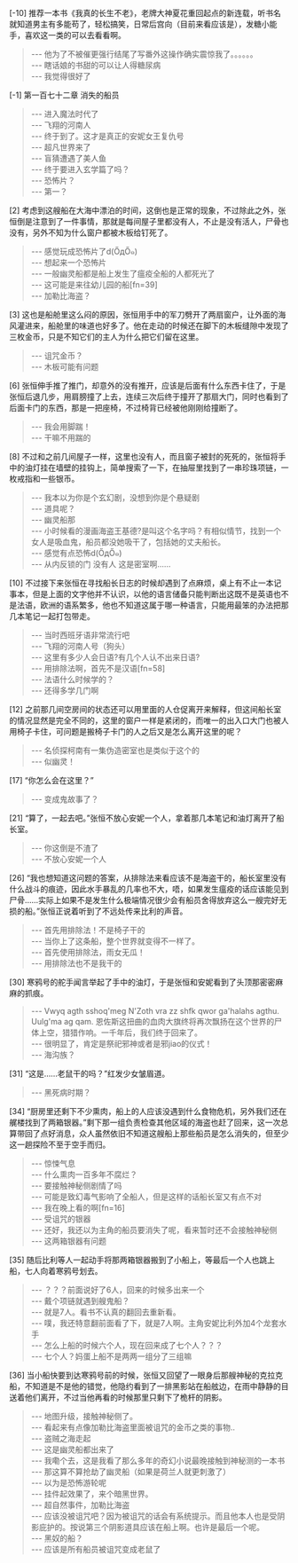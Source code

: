 
[-10] 推荐一本书《我真的长生不老》，老牌大神夏花重回起点的新连载，听书名就知道男主有多能苟了，轻松搞笑，日常后宫向（目前来看应该是），发糖小能手，喜欢这一类的可以去看看啊。
>--- 他为了不被催更强行结尾了写番外这操作确实震惊我了。。。。。。<br>
>--- 瞎话娘的书甜的可以让人得糖尿病<br>
>--- 我觉得很好了<br>

[-1] 第一百七十二章 消失的船员
>--- 进入魔法时代了<br>
>--- 飞翔的河南人<br>
>--- 终于到了。这才是真正的安妮女王复仇号<br>
>--- 超凡世界来了<br>
>--- 盲猜遭遇了美人鱼<br>
>--- 终于要进入玄学篇了吗？<br>
>--- 恐怖片？<br>
>--- 第一？<br>

[2] 考虑到这艘船在大海中漂泊的时间，这倒也是正常的现象，不过除此之外，张恒倒是注意到了一件事情，那就是每间屋子里都没有人，不止是没有活人，尸骨也没有，另外不知为什么窗户都被木板给钉死了。
>--- 感觉玩成恐怖片了d(ŐдŐ๑)<br>
>--- 想起来一个恐怖片<br>
>--- 一般幽灵船都是船上发生了瘟疫全船的人都死光了<br>
>--- 这可能是来往幼儿园的船[fn=39]<br>
>--- 加勒比海盗？<br>

[3] 这也是船舱里这么闷的原因，张恒用手中的军刀劈开了两扇窗户，让外面的海风灌进来，船舱里的味道也好多了。他在走动的时候还在脚下的木板缝隙中发现了三枚金币，只是不知它们的主人为什么把它们留在这里。
>--- 诅咒金币？<br>
>--- 木板可能有问题<br>

[6] 张恒伸手推了推门，却意外的没有推开，应该是后面有什么东西卡住了，于是张恒后退几步，用肩膀撞了上去，连续三次后终于撞开了那扇大门，同时也看到了后面卡门的东西，那是一把座椅，不过椅背已经被他刚刚给撞断了。
>--- 我会用脚踹！<br>
>--- 干嘛不用踹的<br>

[8] 不过和之前几间屋子一样，这里也没有人，而且窗子被封的死死的，张恒将手中的油灯挂在墙壁的挂钩上，简单搜索了一下，在抽屉里找到了一串珍珠项链，一枚戒指和一些银币。
>--- 我本以为你是个玄幻剧，没想到你是个悬疑剧<br>
>--- 道具呢？<br>
>--- 幽灵船那<br>
>--- 小时候看的漫画海盗王基德?是叫这个名字吗？有相似情节，找到一个女人是吸血鬼，船员都没她吸干了，包括她的丈夫船长。<br>
>--- 感觉有点恐怖d(ŐдŐ๑)<br>
>--- 从内反锁的门   没有人  这是密室啊……<br>

[10] 不过接下来张恒在寻找船长日志的时候却遇到了点麻烦，桌上有不止一本记事本，但是上面的文字他并不认识，以他的语言储备只能判断出这既不是英语也不是法语，欧洲的语系繁多，他也不知道这属于哪一种语言，只能用最笨的办法把那几本笔记一起打包带走。
>--- 当时西班牙语非常流行吧<br>
>--- 飞翔的河南人号（狗头）<br>
>--- 这里有多少人会日语?有几个人认不出来日语?<br>
>--- 用排除法啊，首先不是汉语[fn=58]<br>
>--- 法语什么时候学的？<br>
>--- 还得多学几门啊<br>

[12] 之前那几间空房间的状态还可以用里面的人仓促离开来解释，但这间船长室的情况显然是完全不同的，这里的窗户一样是紧闭的，而唯一的出入口大门也被人用椅子卡住，可问题是搬椅子卡门的人之后又是怎么离开这里的呢？
>--- 名侦探柯南有一集伪造密室也是类似于这个的<br>
>--- 似幽灵！<br>

[17] “你怎么会在这里？”
>--- 变成鬼故事了？<br>

[21] “算了，一起去吧。”张恒不放心安妮一个人，拿着那几本笔记和油灯离开了船长室。
>--- 你这倒是不渣了<br>
>--- 不放心安妮一个人<br>

[26] “我也想知道这问题的答案，从排除法来看应该不是海盗干的，船长室里没有什么战斗的痕迹，因此水手暴乱的几率也不大，唔，如果发生瘟疫的话应该能见到尸骨……实际上如果不是发生什么极端情况很少会有船员舍得放弃这么一艘完好无损的船。”张恒正说着听到了不远处传来比利的声音。
>--- 首先用排除法！不是椅子干的<br>
>--- 当你上了这条船，整个世界就变得不一样了。<br>
>--- 首先使用排除法，雨女无瓜！<br>
>--- 用排除法也不是我干的<br>

[30] 寒鸦号的舵手闻言举起了手中的油灯，于是张恒和安妮看到了头顶那密密麻麻的抓痕。
>--- Vwyq agth sshoq'meg N'Zoth vra zz shfk qwor ga'halahs agthu. Uulg'ma ag qam.
恩佐斯这扭曲的血肉大旗终将再次飘扬在这个世界的尸体上空，猎猎作响。一千年后，我们终于回来了。<br>
>--- 很明显了，肯定是祭祀邪神或者是邪jiao的仪式！<br>
>--- 海沟族？<br>

[31] “这是……老鼠干的吗？”红发少女皱眉道。
>--- 黑死病时期？<br>

[34] “厨房里还剩下不少熏肉，船上的人应该没遇到什么食物危机，另外我们还在艉楼找到了两箱银器。”剩下那一组负责检查其他区域的海盗也赶了回来，这一次总算带回了点好消息，众人虽然依旧不知道这艘船上那些船员是怎么消失的，但至少这一趟探险不至于空手而归。
>--- 惊悚气息<br>
>--- 什么熏肉一百多年不腐烂？<br>
>--- 要接触神秘侧剧情了吗<br>
>--- 可能是致幻毒气影响了全船人，但是这样的话船长室又有点不对<br>
>--- 我在晚上看的啊[fn=16]<br>
>--- 受诅咒的银器<br>
>--- 还好，我还以为主角的船员要消失了呢，看来暂时还不会接触神秘侧<br>
>--- 这两箱银器有问题<br>

[35] 随后比利等人一起动手将那两箱银器搬到了小船上，等最后一个人也跳上船，七人向着寒鸦号划去。
>--- ？？？前面说好了6人，回来的时候多出来一个<br>
>--- 戴个项链就遇到艘鬼船？<br>
>--- 就是7人。看书不认真的翻回去重新看。<br>
>--- 噗，我还特意翻前面看了下，就是7人啊。主角安妮比利外加4个龙套水手<br>
>--- 怎么上船的时候六个人，现在回来成了七个人？？？<br>
>--- 七个人？妈蛋上船不是两两一组分了三组嘛<br>

[36] 当小船快要到达寒鸦号前的时候，张恒又回望了一眼身后那艘神秘的克拉克船，不知道是不是他的错觉，他隐约看到了一排黑影站在船舷边，在雨中静静的目送着他们离开，不过当他再看的时候那里只剩下了桅杆的阴影。
>--- 地图升级，接触神秘侧了。<br>
>--- 看起来有点像加勒比海盗里面被诅咒的金币之类的事物..<br>
>--- 盗贼之海走起<br>
>--- 这是幽灵船都出来了<br>
>--- 我嘞个去，这是我看了那么多年的奇幻小说最晚接触到神秘测的一本书<br>
>--- 那这算不算抢劫了幽灵船（如果是荷兰人就更刺激了）<br>
>--- 以为是恐怖游轮呢<br>
>--- 挂件起效果了，来个暗黑世界。<br>
>--- 超自然事件，加勒比海盗<br>
>--- 应该没被诅咒吧？因为被诅咒的话会有系统提示。而且他本人也是受阴影庇护的。按说第三个阴影道具应该在船上啊。也许是最后一个呢。<br>
>--- 黑奴的船？<br>
>--- 应该是所有船员被诅咒变成老鼠了<br>
